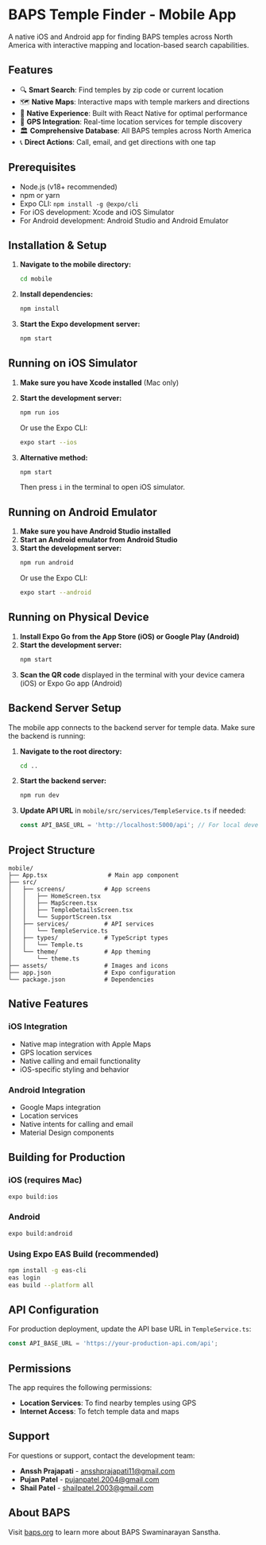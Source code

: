 # BAPS Temple Finder - Mobile App

A native iOS and Android app for finding BAPS temples across North America with interactive mapping and location-based search capabilities.

## Features

- 🔍 **Smart Search**: Find temples by zip code or current location
- 🗺️ **Native Maps**: Interactive maps with temple markers and directions
- 📱 **Native Experience**: Built with React Native for optimal performance
- 📍 **GPS Integration**: Real-time location services for temple discovery
- 🏛️ **Comprehensive Database**: All BAPS temples across North America
- 📞 **Direct Actions**: Call, email, and get directions with one tap

## Prerequisites

- Node.js (v18+ recommended)
- npm or yarn
- Expo CLI: `npm install -g @expo/cli`
- For iOS development: Xcode and iOS Simulator
- For Android development: Android Studio and Android Emulator

## Installation & Setup

1. **Navigate to the mobile directory:**
   ```bash
   cd mobile
   ```

2. **Install dependencies:**
   ```bash
   npm install
   ```

3. **Start the Expo development server:**
   ```bash
   npm start
   ```

## Running on iOS Simulator

1. **Make sure you have Xcode installed** (Mac only)
2. **Start the development server:**
   ```bash
   npm run ios
   ```
   Or use the Expo CLI:
   ```bash
   expo start --ios
   ```

3. **Alternative method:**
   ```bash
   npm start
   ```
   Then press `i` in the terminal to open iOS simulator.

## Running on Android Emulator

1. **Make sure you have Android Studio installed**
2. **Start an Android emulator from Android Studio**
3. **Start the development server:**
   ```bash
   npm run android
   ```
   Or use the Expo CLI:
   ```bash
   expo start --android
   ```

## Running on Physical Device

1. **Install Expo Go from the App Store (iOS) or Google Play (Android)**
2. **Start the development server:**
   ```bash
   npm start
   ```
3. **Scan the QR code** displayed in the terminal with your device camera (iOS) or Expo Go app (Android)

## Backend Server Setup

The mobile app connects to the backend server for temple data. Make sure the backend is running:

1. **Navigate to the root directory:**
   ```bash
   cd ..
   ```

2. **Start the backend server:**
   ```bash
   npm run dev
   ```

3. **Update API URL** in `mobile/src/services/TempleService.ts` if needed:
   ```typescript
   const API_BASE_URL = 'http://localhost:5000/api'; // For local development
   ```

## Project Structure

```
mobile/
├── App.tsx                 # Main app component
├── src/
│   ├── screens/           # App screens
│   │   ├── HomeScreen.tsx
│   │   ├── MapScreen.tsx
│   │   ├── TempleDetailsScreen.tsx
│   │   └── SupportScreen.tsx
│   ├── services/          # API services
│   │   └── TempleService.ts
│   ├── types/             # TypeScript types
│   │   └── Temple.ts
│   └── theme/             # App theming
│       └── theme.ts
├── assets/                # Images and icons
├── app.json               # Expo configuration
└── package.json           # Dependencies
```

## Native Features

### iOS Integration
- Native map integration with Apple Maps
- GPS location services
- Native calling and email functionality
- iOS-specific styling and behavior

### Android Integration
- Google Maps integration
- Location services
- Native intents for calling and email
- Material Design components

## Building for Production

### iOS (requires Mac)
```bash
expo build:ios
```

### Android
```bash
expo build:android
```

### Using Expo EAS Build (recommended)
```bash
npm install -g eas-cli
eas login
eas build --platform all
```

## API Configuration

For production deployment, update the API base URL in `TempleService.ts`:

```typescript
const API_BASE_URL = 'https://your-production-api.com/api';
```

## Permissions

The app requires the following permissions:
- **Location Services**: To find nearby temples using GPS
- **Internet Access**: To fetch temple data and maps

## Support

For questions or support, contact the development team:
- **Anssh Prajapati** - ansshprajapati11@gmail.com
- **Pujan Patel** - pujanpatel.2004@gmail.com  
- **Shail Patel** - shailpatel.2003@gmail.com

## About BAPS

Visit [baps.org](https://baps.org) to learn more about BAPS Swaminarayan Sanstha.